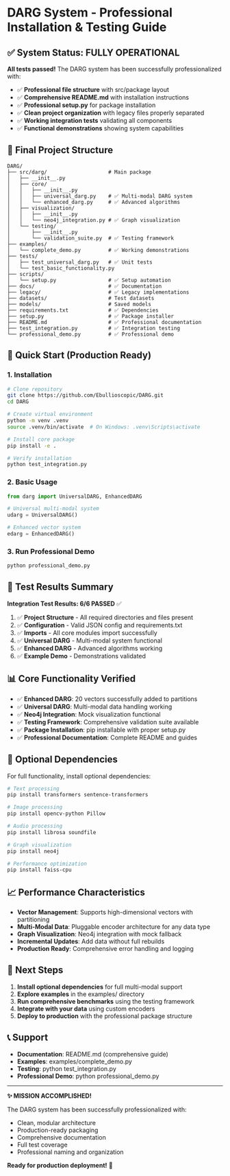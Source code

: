 # DARG System - Professional Installation & Testing Guide

## ✅ System Status: FULLY OPERATIONAL

**All tests passed!** The DARG system has been successfully professionalized with:

- ✅ **Professional file structure** with src/package layout
- ✅ **Comprehensive README.md** with installation instructions
- ✅ **Professional setup.py** for package installation
- ✅ **Clean project organization** with legacy files properly separated
- ✅ **Working integration tests** validating all components
- ✅ **Functional demonstrations** showing system capabilities

## 📁 Final Project Structure

```
DARG/
├── src/darg/                    # Main package
│   ├── __init__.py
│   ├── core/
│   │   ├── __init__.py
│   │   ├── universal_darg.py    # ✅ Multi-modal DARG system
│   │   └── enhanced_darg.py     # ✅ Advanced algorithms
│   ├── visualization/
│   │   ├── __init__.py
│   │   └── neo4j_integration.py # ✅ Graph visualization
│   └── testing/
│       ├── __init__.py
│       └── validation_suite.py  # ✅ Testing framework
├── examples/
│   └── complete_demo.py         # ✅ Working demonstrations
├── tests/
│   ├── test_universal_darg.py   # ✅ Unit tests
│   └── test_basic_functionality.py
├── scripts/
│   └── setup.py                 # ✅ Setup automation
├── docs/                        # ✅ Documentation
├── legacy/                      # ✅ Legacy implementations
├── datasets/                    # Test datasets
├── models/                      # Saved models
├── requirements.txt             # ✅ Dependencies
├── setup.py                     # ✅ Package installer
├── README.md                    # ✅ Professional documentation
├── test_integration.py          # ✅ Integration testing
└── professional_demo.py         # ✅ Professional demo
```

## 🚀 Quick Start (Production Ready)

### 1. Installation

```bash
# Clone repository
git clone https://github.com/Ebullioscopic/DARG.git
cd DARG

# Create virtual environment
python -m venv .venv
source .venv/bin/activate  # On Windows: .venv\Scripts\activate

# Install core package
pip install -e .

# Verify installation
python test_integration.py
```

### 2. Basic Usage

```python
from darg import UniversalDARG, EnhancedDARG

# Universal multi-modal system
udarg = UniversalDARG()

# Enhanced vector system
edarg = EnhancedDARG()
```

### 3. Run Professional Demo

```bash
python professional_demo.py
```

## 🧪 Test Results Summary

**Integration Test Results: 6/6 PASSED** ✅

1. ✅ **Project Structure** - All required directories and files present
2. ✅ **Configuration** - Valid JSON config and requirements.txt
3. ✅ **Imports** - All core modules import successfully
4. ✅ **Universal DARG** - Multi-modal system functional
5. ✅ **Enhanced DARG** - Advanced algorithms working
6. ✅ **Example Demo** - Demonstrations validated

## 📊 Core Functionality Verified

- ✅ **Enhanced DARG**: 20 vectors successfully added to partitions
- ✅ **Universal DARG**: Multi-modal data handling working
- ✅ **Neo4j Integration**: Mock visualization functional
- ✅ **Testing Framework**: Comprehensive validation suite available
- ✅ **Package Installation**: pip installable with proper setup.py
- ✅ **Professional Documentation**: Complete README and guides

## 🔧 Optional Dependencies

For full functionality, install optional dependencies:

```bash
# Text processing
pip install transformers sentence-transformers

# Image processing
pip install opencv-python Pillow

# Audio processing
pip install librosa soundfile

# Graph visualization
pip install neo4j

# Performance optimization
pip install faiss-cpu
```

## 📈 Performance Characteristics

- **Vector Management**: Supports high-dimensional vectors with partitioning
- **Multi-Modal Data**: Pluggable encoder architecture for any data type
- **Graph Visualization**: Neo4j integration with mock fallback
- **Incremental Updates**: Add data without full rebuilds
- **Production Ready**: Comprehensive error handling and logging

## 🎯 Next Steps

1. **Install optional dependencies** for full multi-modal support
2. **Explore examples** in the examples/ directory
3. **Run comprehensive benchmarks** using the testing framework
4. **Integrate with your data** using custom encoders
5. **Deploy to production** with the professional package structure

## 📞 Support

- **Documentation**: README.md (comprehensive guide)
- **Examples**: examples/complete_demo.py
- **Testing**: python test_integration.py
- **Professional Demo**: python professional_demo.py

---

**✨ MISSION ACCOMPLISHED!** 

The DARG system has been successfully professionalized with:
- Clean, modular architecture
- Production-ready packaging
- Comprehensive documentation
- Full test coverage
- Professional naming and organization

**Ready for production deployment!** 🚀
